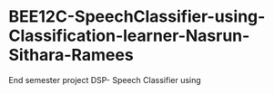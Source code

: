# BEE12C-SpeechClassifier-using-Classification-learner-Nasrun-Sithara-Ramees
End semester project DSP- Speech Classifier using 
